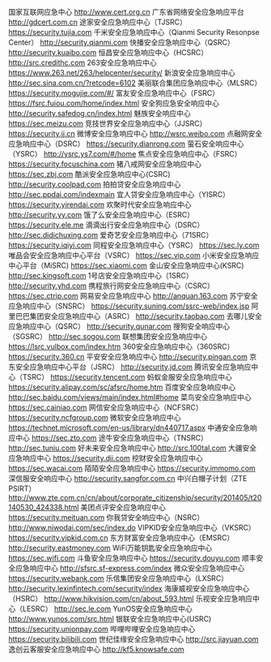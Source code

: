 国家互联网应急中心
http://www.cert.org.cn
广东省网络安全应急响应平台
http://gdcert.com.cn
途家安全应急响应中心（TJSRC）
https://security.tujia.com
千米安全应急响应中心（Qianmi Security Resonpse Center）
http://security.qianmi.com
快播安全应急响应中心（QSRC）
http://security.kuaibo.com
恒昌安全应急响应中心（HCSRC）
http://src.credithc.com
263安全应急响应中心
https://www.263.net/263/helpcenter/security/
新浪安全应急响应中心
http://sec.sina.com.cn/?retcode=6102
美丽联合集团应急响应中心（MLSRC）
https://security.mogujie.com/#/
富友安全应急响应中心（FSRC）
https://fsrc.fuiou.com/home/index.html
安全狗应急安全响应中心
http://security.safedog.cn/index.html
魅族安全响应中心
https://sec.meizu.com
竞技世界安全应急响应中心（JJSRC）
https://security.jj.cn
微博安全应急响应中心
http://wsrc.weibo.com
点融网安全应急响应中心（DSRC）
https://security.dianrong.com
萤石安全响应中心（YSRC）
http://ysrc.ys7.com/#/home
焦点安全应急响应中心（FSRC）
https://security.focuschina.com
猪八戒网安全应急响应中心
https://sec.zbj.com
酷派安全应急响应中心(CSRC)
http://security.coolpad.com
拍拍贷安全应急响应中心
http://sec.ppdai.com/indexmain
宜人贷安全应急响应中心（YISRC）
https://security.yirendai.com
欢聚时代安全应急响应中心
http://security.yy.com
饿了么安全应急响应中心（ESRC）
https://security.ele.me
滴滴出行安全应急响应中心（DSRC）
http://sec.didichuxing.com
爱奇艺安全应急响应中心（71SRC）
https://security.iqiyi.com
同程安全应急响应中心（YSRC）
https://sec.ly.com
唯品会安全应急响应中心平台（VSRC）
https://sec.vip.com
小米安全应急响应中心平台（MiSRC)
https://sec.xiaomi.com
金山安全应急响应中心(KSRC)
http://sec.kingsoft.com
1号店安全应急响应中心（1SRC）
http://security.yhd.com
携程旅行网安全应急响应中心（CSRC）
https://sec.ctrip.com
网易安全应急响应中心
http://anquan.163.com
苏宁安全应急响应中心（SNSRC）
https://security.suning.com/ssrc-web/index.jsp
阿里巴巴集团安全应急响应中心（ASRC）
http://security.taobao.com
去哪儿安全应急响应中心（QSRC）
http://security.qunar.com
搜狗安全响应中心（SGSRC）
http://sec.sogou.com
联想集团安全应急响应中心
https://lsrc.vulbox.com/index.htm
360安全应急响应中心（360SRC）
https://security.360.cn
平安安全应急响应中心
http://security.pingan.com
京东安全应急响应中心平台（JSRC）
http://security.jd.com
腾讯安全应急响应中心（TSRC）
https://security.tencent.com
蚂蚁金服安全应急响应中心
https://security.alipay.com/sc/afsrc/home.htm
百度安全应急响应中心
http://sec.baidu.com/views/main/index.html#home
菜鸟安全应急响应中心
https://sec.cainiao.com
网信安全应急响应中心（NCFSRC）
https://security.ncfgroup.com
微软安全应急响应中心
https://technet.microsoft.com/en-us/library/dn440717.aspx
中通安全应急响应中心
https://sec.zto.com
途牛安全应急响应中心（TNSRC）
http://sec.tuniu.com
好未来安全应急响应中心
http://src.100tal.com
大疆安全应急响应中心
https://security.dji.com
挖财安全应急响应中心
https://sec.wacai.com
陌陌安全应急响应中心
https://security.immomo.com
深信服安全响应中心
http://security.sangfor.com.cn
中兴白帽子计划（ZTE PSIRT）
http://www.zte.com.cn/cn/about/corporate_citizenship/security/201405/t20140530_424338.html
美团点评安全应急响应中心
https://security.meituan.com
你我贷安全响应中心（NSRC）
http://www.niwodai.com/sec/index.do
VIPKID安全应急响应中心（VKSRC）
https://security.vipkid.com.cn
东方财富安全应急响应中心（EMSRC）
http://security.eastmoney.com
WiFi万能钥匙安全应急响应中心
https://sec.wifi.com
斗鱼安全应急响应中心
https://security.douyu.com
顺丰安全应急响应中心
http://sfsrc.sf-express.com/index
微众安全应急响应中心
https://security.webank.com
乐信集团安全应急响应中心（LXSRC）
http://security.lexinfintech.com/security/index
海康威视安全应急响应中心（HSRC）
http://www.hikvision.com/cn/about_593.html
乐视安全应急响应中心（LESRC）
http://sec.le.com
YunOS安全应急响应中心
http://www.yunos.com/src.html
银联安全应急响应中心(USRC)
https://security.unionpay.com
哔哩哔哩安全应急响应中心
https://security.bilibili.com
世纪佳缘安全应急响应中心
http://src.jiayuan.com
逸创云客服安全应急响应中心
http://kf5.knowsafe.com
